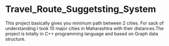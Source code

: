 # Travel_Route_Suggetsting_System
This project basically gives you minimum path between 2 cities. For sack of understanding I took 10 major cities in Maharashtra with their distances.The project is totally in C++ programming language and based on Graph data structure.

